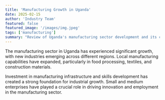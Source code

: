 ```yaml
---
title: 'Manufacturing Growth in Uganda'
date: 2025-02-15
author: 'Industry Team'
featured: false
featured_image: '/images/img.jpeg'
tags: ['manufacturing']
summary: "Review of Uganda's manufacturing sector development and its contribution to economic growth."
---
```


The manufacturing sector in Uganda has experienced significant growth, with new industries emerging across different regions. Local manufacturing capabilities have expanded, particularly in food processing, textiles, and construction materials.

Investment in manufacturing infrastructure and skills development has created a strong foundation for industrial growth. Small and medium enterprises have played a crucial role in driving innovation and employment in the manufacturing sector.
